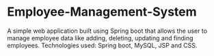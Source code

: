 # Employee-Management-System
A simple web application built using Spring boot that allows the user to manage employee data like adding, deleting, updating and finding employees.
Technologies used: Spring boot, MySQL, JSP and CSS.
